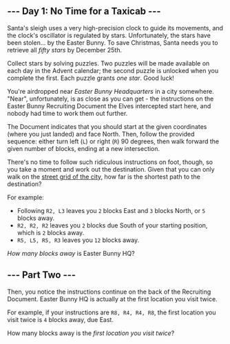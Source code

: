 ﻿
## --- Day 1: No Time for a Taxicab ---

Santa's sleigh uses a  very high-precision clock  to guide its movements, and the clock's oscillator is regulated by stars. Unfortunately, the stars have been stolen... by the Easter Bunny. To save Christmas, Santa needs you to retrieve all  _fifty stars_  by December 25th.

Collect stars by solving puzzles. Two puzzles will be made available on each day in the Advent calendar; the second puzzle is unlocked when you complete the first. Each puzzle grants  _one star_. Good luck!

You're airdropped near  _Easter Bunny Headquarters_  in a city somewhere. "Near", unfortunately, is as close as you can get - the instructions on the Easter Bunny Recruiting Document the Elves intercepted start here, and nobody had time to work them out further.

The Document indicates that you should start at the given coordinates (where you just landed) and face North. Then, follow the provided sequence: either turn left (`L`) or right (`R`) 90 degrees, then walk forward the given number of blocks, ending at a new intersection.

There's no time to follow such ridiculous instructions on foot, though, so you take a moment and work out the destination. Given that you can only walk on the  [street grid of the city](https://en.wikipedia.org/wiki/Taxicab_geometry), how far is the shortest path to the destination?

For example:

-   Following  `R2, L3`  leaves you  `2`  blocks East and  `3`  blocks North, or  `5`  blocks away.
-   `R2, R2, R2`  leaves you  `2`  blocks due South of your starting position, which is  `2`  blocks away.
-   `R5, L5, R5, R3`  leaves you  `12`  blocks away.

_How many blocks away_  is Easter Bunny HQ?

## --- Part Two ---

Then, you notice the instructions continue on the back of the Recruiting Document. Easter Bunny HQ is actually at the first location you visit twice.

For example, if your instructions are  `R8, R4, R4, R8`, the first location you visit twice is  `4`  blocks away, due East.

How many blocks away is the  _first location you visit twice_?